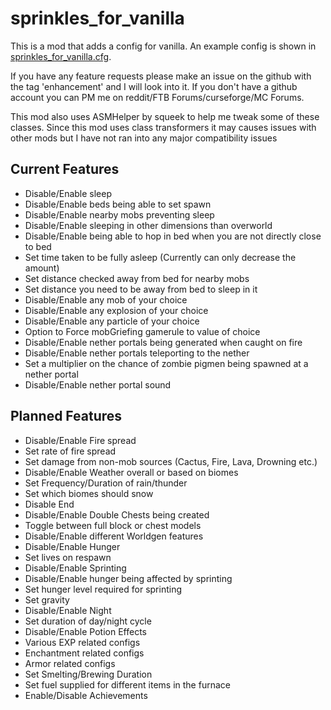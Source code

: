 sprinkles_for_vanilla
=====================

This is a mod that adds a config for vanilla. An example config is shown in [sprinkles_for_vanilla.cfg](https://github.com/VikeStep/sprinkles_for_vanilla/blob/master/sprinkles_for_vanilla.cfg).

If you have any feature requests please make an issue on the github with the tag 'enhancement' and I will look into it. If you don't have a github account you can PM me on reddit/FTB Forums/curseforge/MC Forums.

This mod also uses ASMHelper by squeek to help me tweak some of these classes. Since this mod uses class transformers it may causes issues with other mods but I have not ran into any major compatibility issues

Current Features
---------------------
- Disable/Enable sleep
- Disable/Enable beds being able to set spawn
- Disable/Enable nearby mobs preventing sleep
- Disable/Enable sleeping in other dimensions than overworld
- Disable/Enable being able to hop in bed when you are not directly close to bed
- Set time taken to be fully asleep (Currently can only decrease the amount)
- Set distance checked away from bed for nearby mobs
- Set distance you need to be away from bed to sleep in it
- Disable/Enable any mob of your choice
- Disable/Enable any explosion of your choice
- Disable/Enable any particle of your choice
- Option to Force mobGriefing gamerule to value of choice
- Disable/Enable nether portals being generated when caught on fire
- Disable/Enable nether portals teleporting to the nether
- Set a multiplier on the chance of zombie pigmen being spawned at a nether portal
- Disable/Enable nether portal sound

Planned Features
---------------------
- Disable/Enable Fire spread
- Set rate of fire spread
- Set damage from non-mob sources (Cactus, Fire, Lava, Drowning etc.)
- Disable/Enable Weather overall or based on biomes
- Set Frequency/Duration of rain/thunder
- Set which biomes should snow
- Disable End
- Disable/Enable Double Chests being created
- Toggle between full block or chest models
- Disable/Enable different Worldgen features
- Disable/Enable Hunger
- Set lives on respawn
- Disable/Enable Sprinting
- Disable/Enable hunger being affected by sprinting
- Set hunger level required for sprinting
- Set gravity
- Disable/Enable Night
- Set duration of day/night cycle
- Disable/Enable Potion Effects
- Various EXP related configs
- Enchantment related configs
- Armor related configs
- Set Smelting/Brewing Duration
- Set fuel supplied for different items in the furnace
- Enable/Disable Achievements